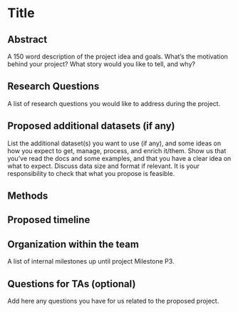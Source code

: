 # Title

## Abstract

A 150 word description of the project idea and goals. What’s the motivation behind your project? What story would you like to tell, and why?

## Research Questions

A list of research questions you would like to address during the project.

## Proposed additional datasets (if any)

List the additional dataset(s) you want to use (if any), and some ideas on how you expect to get, manage, process, and enrich it/them. Show us that you’ve read the docs and some examples, and that you have a clear idea on what to expect. Discuss data size and format if relevant. It is your responsibility to check that what you propose is feasible.

## Methods

## Proposed timeline

## Organization within the team

A list of internal milestones up until project Milestone P3.

## Questions for TAs (optional)

Add here any questions you have for us related to the proposed project.
